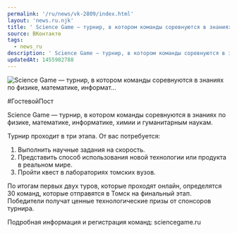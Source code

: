 ```yaml
---
permalink: '/ru/news/vk-2809/index.html'
layout: 'news.ru.njk'
title: ' Science Game — турнир, в котором команды соревнуются в знаниях по физике, математике, информат…'
source: ВКонтакте
tags:
  - news_ru
description: ' Science Game — турнир, в котором команды соревнуются в знаниях по физике, математике, информат…'
updatedAt: 1455982788
---
```

![ Science Game — турнир, в котором команды соревнуются в знаниях по физике, математике, информат…](https://sun9-3.userapi.com/impf/c633823/v633823484/16d43/ytul-Z0uUSo.jpg?size=567x319&quality=96&proxy=1&sign=29b12f85e3844e0d31d1ace00eb37b34&c_uniq_tag=n5NOtLHznd32IYUYyn9eIPj70ltZG8ThG9A4nyQWqw8&type=album)

#ГостевойПост

Science Game — турнир, в котором команды соревнуются в знаниях по физике, математике, информатике, химии и гуманитарным наукам.

Турнир проходит в три этапа. От вас потребуется:
1. Выполнить научные задания на скорость.
2. Представить способ использования новой технологии или продукта в реальном мире.
3. Пройти квест в лабораториях томских вузов.

По итогам первых двух туров, которые проходят онлайн, определятся 30 команд, которые отправятся в Томск на финальный этап. Победители получат ценные технологические призы от спонсоров турнира.

Подробная информация и регистрация команд: sciencegame.ru
